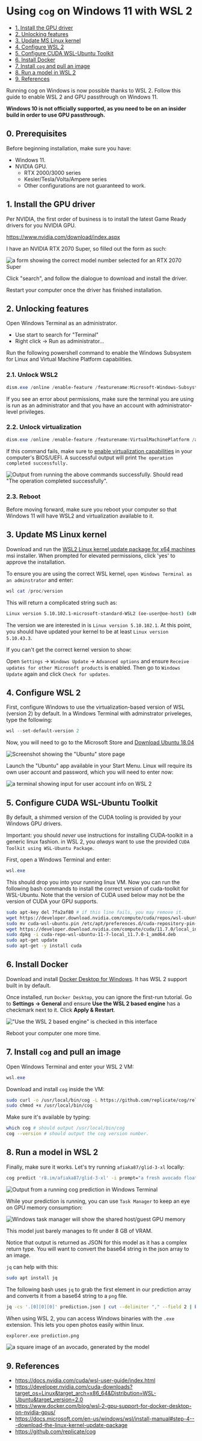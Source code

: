 # Using `cog` on Windows 11 with WSL 2

- [1. Install the GPU driver](#1-install-the-gpu-driver)
- [2. Unlocking features](#2-unlocking-features)
- [3. Update MS Linux kernel](#3-update-ms-linux-kernel)
- [4. Configure WSL 2](#4-configure-wsl-2)
- [5. Configure CUDA WSL-Ubuntu Toolkit](#5-configure-cuda-wsl-ubuntu-toolkit)
- [6. Install Docker](#6-install-docker)
- [7. Install `cog` and pull an image](#7-install-cog-and-pull-an-image)
- [8. Run a model in WSL 2](#8-run-a-model-in-wsl-2)
- [9. References](#9-references)

Running cog on Windows is now possible thanks to WSL 2. Follow this guide to enable WSL 2 and GPU passthrough on Windows 11. 

**Windows 10 is not officially supported, as you need to be on an insider build in order to use GPU passthrough.**

## 0. Prerequisites

Before beginning installation, make sure you have:

- Windows 11.
- NVIDIA GPU.
  - RTX 2000/3000 series
  - Kesler/Tesla/Volta/Ampere series
  - Other configurations are not guaranteed to work.

## 1. Install the GPU driver

Per NVIDIA, the first order of business is to install the latest Game Ready drivers for you NVIDIA GPU.

<https://www.nvidia.com/download/index.aspx>

I have an NVIDIA RTX 2070 Super, so filled out the form as such:

![a form showing the correct model number selected for an RTX 2070 Super](images/nvidia_driver_select.png)

Click "search", and follow the dialogue to download and install the driver.

Restart your computer once the driver has finished installation.

## 2. Unlocking features

Open Windows Terminal as an administrator.

- Use start to search for "Terminal"
- Right click -> Run as administrator...

Run the following powershell command to enable the Windows Subsystem for Linux and Virtual Machine Platform capabilities.

### 2.1. Unlock WSL2

```powershell
dism.exe /online /enable-feature /featurename:Microsoft-Windows-Subsystem-Linux /all /norestart
```

If you see an error about permissions, make sure the terminal you are using is run as an administrator and that you have an account with administrator-level privileges.

### 2.2. Unlock virtualization

```powershell
dism.exe /online /enable-feature /featurename:VirtualMachinePlatform /all /norestart
```

If this command fails, make sure to [enable virtualization capabilities](https://docs.microsoft.com/en-us/windows/wsl/troubleshooting#error-0x80370102-the-virtual-machine-could-not-be-started-because-a-required-feature-is-not-installed) in your computer's BIOS/UEFI. A successful output will print `The operation completed successfully.`

![Output from running the above commands successfully. Should read "The operation completed successfully".](images/enable_feature_success.png)

### 2.3. Reboot

Before moving forward, make sure you reboot your computer so that Windows 11 will have WSL2 and virtualization available to it.

## 3. Update MS Linux kernel

Download and run the [WSL2 Linux kernel update package for x64 machines](https://wslstorestorage.blob.core.windows.net/wslblob/wsl_update_x64.msi) msi installer. When prompted for elevated permissions, click 'yes' to approve the installation.

To ensure you are using the correct WSL kernel, `open Windows Terminal as an adminstrator` and enter:

```powershell
wsl cat /proc/version
```

This will return a complicated string such as:

```sh
Linux version 5.10.102.1-microsoft-standard-WSL2 (oe-user@oe-host) (x86_64-msft-linux-gcc (GCC) 9.3.0, GNU ld (GNU Binutils) 2.34.0.20200220) 
```

The version we are interested in is `Linux version 5.10.102.1`. At this point, you should have updated your kernel to be at least `Linux version 5.10.43.3`.

If you can't get the correct kernel version to show:

Open `Settings` → `Windows Update` → `Advanced options` and ensure `Receive updates for other Microsoft products` is enabled. Then go to  `Windows Update` again and click `Check for updates`.

## 4. Configure WSL 2

First, configure Windows to use the virtualization-based version of WSL (version 2) by default. In a Windows Terminal with adminstrator priveleges, type the following:

```powershell
wsl --set-default-version 2
```

Now, you will need to go to the Microsoft Store and [Download Ubuntu 18.04](https://www.microsoft.com/store/apps/9N9TNGVNDL3Q)

![Screenshot showing the "Ubuntu" store page](https://docs.microsoft.com/en-us/windows/wsl/media/ubuntustore.png)

Launch the "Ubuntu" app available in your Start Menu. Linux will require its own user account and password, which you will need to enter now:

![a terminal showing input for user account info on WSL 2](https://docs.microsoft.com/en-us/windows/wsl/media/ubuntuinstall.png)

## 5. Configure CUDA WSL-Ubuntu Toolkit

By default, a shimmed version of the CUDA tooling is provided by your Windows GPU drivers.

Important: you should _never_ use instructions for installing CUDA-toolkit in a generic linux fashion. in WSL 2, you _always_ want to use the provided `CUDA Toolkit using WSL-Ubuntu Package`.

First, open a Windows Terminal and enter:

```powershell
wsl.exe
```

This should drop you into your running linux VM. Now you can run the following bash commands to install the correct version of cuda-toolkit for WSL-Ubuntu. Note that the version of CUDA used below may not be the version of CUDA your GPU supports.

```sh
sudo apt-key del 7fa2af80 # if this line fails, you may remove it.
wget https://developer.download.nvidia.com/compute/cuda/repos/wsl-ubuntu/x86_64/cuda-wsl-ubuntu.pin
sudo mv cuda-wsl-ubuntu.pin /etc/apt/preferences.d/cuda-repository-pin-600
wget https://developer.download.nvidia.com/compute/cuda/11.7.0/local_installers/cuda-repo-wsl-ubuntu-11-7-local_11.7.0-1_amd64.deb
sudo dpkg -i cuda-repo-wsl-ubuntu-11-7-local_11.7.0-1_amd64.deb
sudo apt-get update
sudo apt-get -y install cuda
```

## 6. Install Docker

Download and install [Docker Desktop for Windows](https://desktop.docker.com/win/main/amd64/Docker%20Desktop%20Installer.exe). It has WSL 2 support built in by default.

Once installed, run `Docker Desktop`, you can ignore the first-run tutorial. Go to **Settings → General** and ensure **Use the WSL 2 based engine** has a checkmark next to it. Click **Apply & Restart**.

!["Use the WSL 2 based engine" is checked in this interface](images/wsl2-enable.png)

Reboot your computer one more time.

## 7. Install `cog` and pull an image

Open Windows Terminal and enter your WSL 2 VM:

```powershell
wsl.exe
```

Download and install `cog` inside the VM:

```bash
sudo curl -o /usr/local/bin/cog -L https://github.com/replicate/cog/releases/latest/download/cog_`uname -s`_`uname -m`
sudo chmod +x /usr/local/bin/cog
```

Make sure it's available by typing:

```bash
which cog # should output /usr/local/bin/cog
cog --version # should output the cog version number.
```

## 8. Run a model in WSL 2

Finally, make sure it works. Let's try running `afiaka87/glid-3-xl` locally:

```bash
cog predict 'r8.im/afiaka87/glid-3-xl' -i prompt="a fresh avocado floating in the water" -o prediction.json
```
![Output from a running cog prediction in Windows Terminal](images/cog_model_output.png)

While your prediction is running, you can use `Task Manager` to keep an eye on GPU memory consumption:

![Windows task manager will show the shared host/guest GPU memory](images/memory-usage.png)

This model just barely manages to fit under 8 GB of VRAM.

Notice that output is returned as JSON for this model as it has a complex return type. You will want to convert the base64 string in the json array to an image.

`jq` can help with this:

```sh
sudo apt install jq
```

The following bash uses `jq` to grab the first element in our prediction array and converts it from a base64 string to a `png` file.

```bash
jq -cs '.[0][0][0]' prediction.json | cut --delimiter "," --field 2 | base64 --ignore-garbage --decode > prediction.png
```

When using WSL 2, you can access Windows binaries with the `.exe` extension. This lets you open photos easily within linux.

```bash
explorer.exe prediction.png
```

![a square image of an avocado, generated by the model](images/glide_out.png)

## 9. References

- <https://docs.nvidia.com/cuda/wsl-user-guide/index.html>
- <https://developer.nvidia.com/cuda-downloads?target_os=Linux&target_arch=x86_64&Distribution=WSL-Ubuntu&target_version=2.0>
- <https://www.docker.com/blog/wsl-2-gpu-support-for-docker-desktop-on-nvidia-gpus/>
- <https://docs.microsoft.com/en-us/windows/wsl/install-manual#step-4---download-the-linux-kernel-update-package>
- <https://github.com/replicate/cog>
